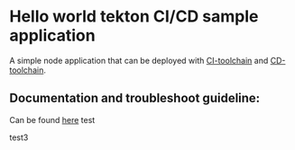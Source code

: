 # Hello world tekton CI/CD sample application

A simple node application that can be deployed with [CI-toolchain](https://github.ibm.com/one-pipeline/compliance-ci-toolchain) and [CD-toolchain](https://github.ibm.com/one-pipeline/compliance-cd-toolchain).


## Documentation and troubleshoot guideline:

Can be found [here](https://github.ibm.com/one-pipeline/docs)
test



test3
